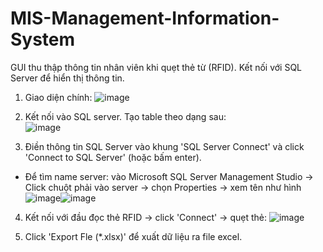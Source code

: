 # MIS-Management-Information-System
GUI thu thập thông tin nhân viên khi quẹt thẻ từ (RFID). Kết nối với SQL Server để hiển thị thông tin.

1. Giao diện chính: ![image](https://user-images.githubusercontent.com/85300544/125745473-3e3b5b44-160b-4e99-b15d-013c6146c02d.png)

2. Kết nối vào SQL server. Tạo table theo dạng sau:      
![image](https://user-images.githubusercontent.com/85300544/125745950-fddcc0f5-8667-44a5-b46e-a4b9e1e29abf.png)





3. Điền thông tin SQL Server vào khung 'SQL Server Connect' và click 'Connect to SQL Server' (hoặc bấm enter). 
* Để tìm name server: vào Microsoft SQL Server Management Studio -> Click chuột phải vào server -> chọn Properties -> xem tên như hình ![image](https://user-images.githubusercontent.com/85300544/125747336-473db388-797d-41c9-8c64-1d4fa1407642.png)![image](https://user-images.githubusercontent.com/85300544/125748017-43426b3c-ceb2-43d3-bb03-857ec3301a4f.png)

4. Kết nối với đầu đọc thẻ RFID -> click 'Connect' -> quẹt thẻ: ![image](https://user-images.githubusercontent.com/85300544/125748684-dac0b25b-34bb-4d4e-8b8f-2e63b2acf374.png)

5. Click 'Export Fle (*.xlsx)' để xuất dữ liệu ra file excel.
